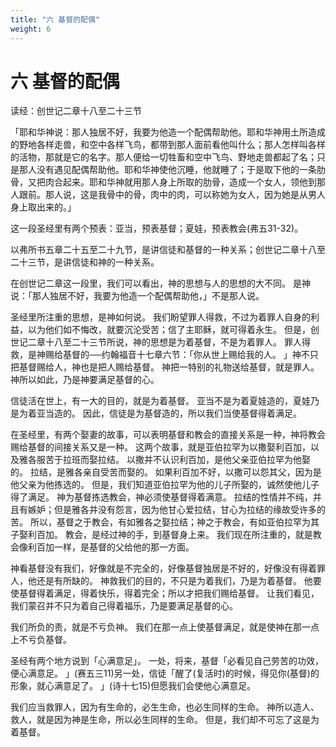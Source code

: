 ```yaml
---
title: "六 基督的配偶"
weight: 6
---
```


# 六 基督的配偶


读经：创世记二章十八至二十三节

「耶和华神说：那人独居不好，我要为他造一个配偶帮助他。耶和华神用土所造成的野地各样走兽，和空中各样飞鸟，都带到那人面前看他叫什么；那人怎样叫各样的活物，那就是它的名字。那人便给一切牲畜和空中飞鸟、野地走兽都起了名；只是那人没有遇见配偶帮助他。耶和华神使他沉睡，他就睡了；于是取下他的一条肋骨，又把肉合起来。耶和华神就用那人身上所取的肋骨，造成一个女人，领他到那人跟前。那人说，这是我骨中的骨，肉中的肉，可以称她为女人，因为她是从男人身上取出来的。」

这一段圣经里有两个预表：亚当，预表基督；夏娃，预表教会(弗五31-32)。

以弗所书五章二十五至二十九节，是讲信徒和基督的一种关系；创世记二章十八至二十三节，是讲信徒和神的一种关系。

在创世记二章这一段里，我们可以看出，神的思想与人的思想的大不同。
是神说：「那人独居不好，我要为他造一个配偶帮助他，」不是那人说。

圣经里所注重的思想，是神如何说。
我们盼望罪人得救，不过为着罪人自身的利益，以为他们如不悔改，就要沉沦受苦；信了主耶稣，就可得着永生。
但是，创世记二章十八至二十三节所说，神的思想是为着基督，不是为着罪人。
罪人得救，是神赐给基督的──约翰福音十七章六节：「你从世上赐给我的人。
」神不只把基督赐给人，神也是把人赐给基督。
神把一特别的礼物送给基督，就是罪人。
神所以如此，乃是神要满足基督的心。

信徒活在世上，有一大的目的，就是为着基督。
亚当不是为着夏娃造的，夏娃乃是为着亚当造的。
因此，信徒是为基督造的，所以我们当使基督得着满足。

在圣经里，有两个娶妻的故事，可以表明基督和教会的直接关系是一种，神将教会赐给基督的间接关系又是一种。
这两个故事，就是亚伯拉罕为以撒娶利百加，以及雅各服苦于拉班而娶拉结。
以撒并不认识利百加，是他父亲亚伯拉罕为他娶的。
拉结，是雅各亲自受苦而娶的。
如果利百加不好，以撒可以怨其父，因为是他父亲为他拣选的。
但是，我们知道亚伯拉罕为他的儿子所娶的，诚然使他儿子得了满足。
神为基督拣选教会，神必须使基督得着满意。
拉结的性情并不纯，并且有嫉妒；但是雅各并没有怨言，因为他甘心爱拉结，甘心为拉结的缘故受许多的苦。
所以，基督之于教会，有如雅各之娶拉结；神之于教会，有如亚伯拉罕为其子娶利百加。
教会，是经过神的手，到基督身上来。
我们现在所注重的，就是教会像利百加一样，是基督的父给他的那一方面。

神看基督没有我们，好像就是不完全的，好像基督独居是不好的，好像没有得着罪人，他还是有所缺的。
神救我们的目的，不只是为着我们，乃是为着基督。
他要使基督得着满足，得着快乐，得着完全；所以才把我们赐给基督。
让我们看见，我们蒙召并不只为着自己得着福乐，乃是要满足基督的心。

我们所负的责，就是不亏负神。
我们在那一点上使基督满足，就是使神在那一点上不亏负基督。

圣经有两个地方说到「心满意足」。
一处，将来，基督「必看见自己劳苦的功效，便心满意足。
」(赛五三11)另一处，信徒「醒了(复活时)的时候，得见你(基督)的形象，就心满意足了。
」(诗十七15)但愿我们会使他心满意足。

我们应当救罪人，因为有生命的，必生生命，也必生同样的生命。
神所以造人、救人，就是因为神是生命，所以必生同样的生命。
但是，我们却不可忘了这是为着基督。
